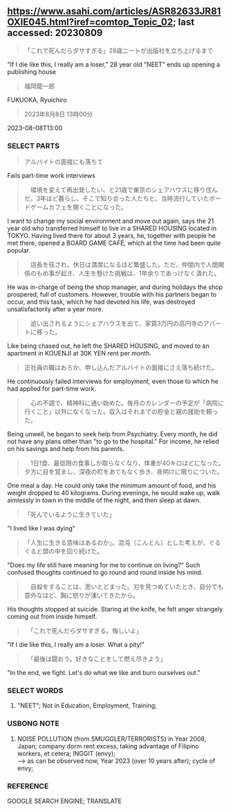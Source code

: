 ## https://www.asahi.com/articles/ASR82633JR81OXIE045.html?iref=comtop_Topic_02; last accessed: 20230809

> 「これで死んだらダサすぎる」28歳ニートが出版社を立ち上げるまで

"If I die like this, I really am a loser," 28 year old "NEET" ends up opening a publishing house

> 福岡龍一郎

FUKUOKA, Ryuichiro

> 2023年8月8日 13時00分

2023-08-08T13:00

### SELECT PARTS

> アルバイトの面接にも落ちて

Fails part-time work interviews

>　環境を変えて再出発したい、と21歳で東京のシェアハウスに移り住んだ。3年ほど暮らし、そこで知り合った人たちと、当時流行していたボードゲームカフェを開くことになった。

I want to change my social environment and move out again, says the 21 year old who transferred himself to live in a SHARED HOUSING located in TOKYO. Having lived there for about 3 years, he, together with people he met there, opened a BOARD GAME CAFÉ, which at the time had been quite popular.

>　店長を任され、休日は満席になるほど繁盛した。ただ、仲間内で人間関係のもめ事が起き、人生を懸けた挑戦は、1年余りであっけなく潰れた。

He was in-charge of being the shop manager, and during holidays the shop prospered, full of customers. However, trouble with his partners began to occur, and this task, which he had devoted his life, was destroyed unsatisfactorily after a year more.

>　追い出されるようにシェアハウスを出て、家賃3万円の高円寺のアパートに移った。

Like being chased out, he left the SHARED HOUSING, and moved to an apartment in KOUENJI at 30K YEN rent per month.

> 正社員の職はおろか、申し込んだアルバイトの面接にさえ落ち続けた。

He continuously failed interviews for employment, even those to which he had applied for part-time work.

>　心の不調で、精神科に通い始めた。毎月のカレンダーの予定が「病院に行くこと」以外になくなった。収入はそれまでの貯金と親の援助を頼った。

Being unwell, he began to seek help from Psychiatry. Every month, he did not have any plans other than "to go to the hospital." For income, he relied on his savings and help from his parents.  

>　1日1食、最低限の食事しか取らなくなり、体重が40キロほどになった。夕方に目を覚まし、深夜の町をあてもなく歩き、夜明けに眠りについた。

One meal a day. He could only take the minimum amount of food, and his weight dropped to 40 kilograms. During evenings, he would wake up, walk aimlessly in town in the middle of the night, and then sleep at dawn. 

> 「死んでいるように生きていた」

"I lived like I was dying"

> 「人生に生きる意味はあるのか」。混沌（こんとん）とした考えが、ぐるぐると頭の中を回り続けた。

"Does my life still have meaning for me to continue on living?" Such confused thoughts continued to go round and round inside his mind.

>　自殺をすることは、思いとどまった。刃を見つめていたとき、自分でも意外なほど、胸に怒りが湧いてきたから。

His thoughts stopped at suicide. Staring at the knife, he felt anger strangely coming out from inside himself. 

>　「これで死んだらダサすぎる。悔しいよ」

"If I die like this, I really am a loser. What a pity!"

>　「最後は闘おう。好きなことをして燃え尽きよう」

"In the end, we fight. Let's do what we like and burn ourselves out."

### SELECT WORDS

1) "NEET"; Not in Education, Employment, Training;

### USBONG NOTE

1) NOISE POLLUTION (from SMUGGLER/TERRORISTS) in Year 2008, Japan; company dorm rent excess, taking advantage of Filipino workers, et cetera; INGGIT (envy);<br/>
--> as can be observed now, Year 2023 (over 10 years after); cycle of envy;


### REFERENCE

GOOGLE SEARCH ENGINE; TRANSLATE
